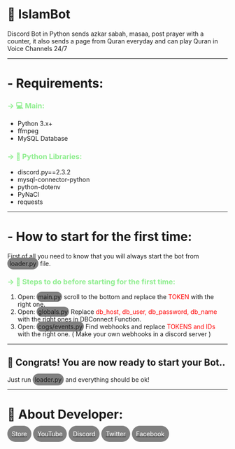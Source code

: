 <h1>🕋 IslamBot</h1>

<p>Discord Bot in Python sends azkar sabah, masaa, post prayer with a counter, it also sends a page from Quran everyday and can play Quran in Voice Channels 24/7</p>
<hr>
<h1>- Requirements:</h1>
<h3 style="color: lightgreen;">-> 💻 Main:</h3>
<ul>
    <li>Python 3.x+</li>
    <li>ffmpeg</li>
    <li>MySQL Database</li>
</ul>
<h3 style="color: lightgreen;">-> 📜 Python Libraries:</h3>
<ul>
    <li>discord.py==2.3.2</li>
    <li>mysql-connector-python</li>
    <li>python-dotenv</li>
    <li>PyNaCl</li>
    <li>requests</li>
</ul>
<hr>
<h1>- How to start for the first time:</h1>
<p>First of all you need to know that you will always start the bot from <span style="background-color: gray; padding:5px; border-radius: 25px">loader.py</span> file.</p>
<h3 style="color: lightgreen;">-> 🔨 Steps to do before starting for the first time:</h3>
<ol>
    <li>Open: <span style="background-color: gray; padding:3px; border-radius: 25px">main.py</span> scroll to the bottom and replace the <span style="color: red;">TOKEN</span> with the right one.</li>
    <li>Open: <span style="background-color: gray; padding:3px; border-radius: 25px">globals.py</span> Replace <span style="color: red;">db_host, db_user, db_password, db_name</span> with the right ones in DBConnect Function.</li>
    <li>Open: <span style="background-color: gray; padding:3px; border-radius: 25px">cogs/events.py</span> Find webhooks and replace <span style="color: red;">TOKENS and IDs</span> with the right one. ( Make your own webhooks in a discord server )</li>
</ol>
<hr>
<h2>🎉 Congrats! You are now ready to start your Bot..</h2>
Just run <span style="background-color: gray; padding:5px; border-radius: 25px">loader.py</span> and everything should be ok!
<hr>

<h1>🔗 About Developer:</h1>
<a href="https://store.narox.xyz/">
<span style="background-color: gray; color: white; padding:10px; border-radius: 25px">Store</span></a>
<a href="https://www.youtube.com/@NaroxEG">
<span style="background-color: gray; color: white; padding:10px; border-radius: 25px">YouTube</span></a>
<a href="https://discord.gg/HEbKpPKn4Q">
<span style="background-color: gray; color: white; padding:10px; border-radius: 25px">Discord</span></a>
<a href="https://twitter.com/NaroxEG">
<span style="background-color: gray; color: white; padding:10px; border-radius: 25px">Twitter</span></a>
<a href="https://facebook.com/RealNarox">
<span style="background-color: gray; color: white; padding:10px; border-radius: 25px">Facebook</span></a>

